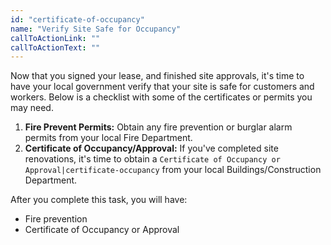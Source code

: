 ```yaml
---
id: "certificate-of-occupancy"
name: "Verify Site Safe for Occupancy"
callToActionLink: ""
callToActionText: ""
---
```


Now that you signed your lease, and finished site approvals, it's time to have your local government verify that your site is safe for customers and workers. Below is a checklist with some of the certificates or permits you may need.
      
1. **Fire Prevent Permits:** Obtain any fire prevention or burglar alarm permits from your local Fire Department.
2. **Certificate of Occupancy/Approval:** If you've completed site renovations, it's time to obtain a `Certificate of Occupancy or Approval|certificate-occupancy` from your local Buildings/Construction Department.

After you complete this task, you will have:
- Fire prevention
- Certificate of Occupancy or Approval
